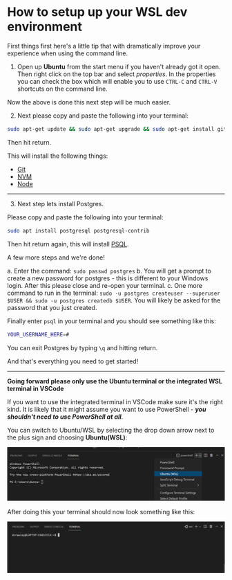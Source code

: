 # How to setup up your WSL dev environment

First things first here's a little tip that with dramatically improve your experience when using the command line.

1. Open up **Ubuntu** from the start menu if you haven't already got it open. Then right click on the top bar and select _properties_. In the properties you can check the box which will enable you to use `CTRL-C` and `CTRL-V` shortcuts on the command line.

Now the above is done this next step will be much easier.

2. Next please copy and paste the following into your terminal:

```bash
sudo apt-get update && sudo apt-get upgrade && sudo apt-get install git && touch ~/.bash_profile && curl -o- https://raw.githubusercontent.com/nvm-sh/nvm/v0.38.0/install.sh | bash && source ~/.nvm/nvm.sh && nvm install node && nvm use node &&  git config --global credential.helper store
```

Then hit return.

This will install the following things:

- [Git](https://git-scm.com/)
- [NVM](https://github.com/nvm-sh/nvm)
- [Node](https://nodejs.org/en/)

---

3. Next step lets install Postgres.

Please copy and paste the following into your terminal:

```bash
sudo apt install postgresql postgresql-contrib
```

Then hit return again, this will install [PSQL](https://www.postgresql.org/).

A few more steps and we're done!

a. Enter the command: `sudo passwd postgres`
b. You will get a prompt to create a new password for postgres - this is different to your Windows login. After this please close and re-open your terminal.
c. One more command to run in the terminal: `sudo -u postgres createuser --superuser $USER && sudo -u postgres createdb $USER`. You will likely be asked for the password that you just created.

Finally enter `psql` in your terminal and you should see something like this:

```bash
YOUR_USERNAME_HERE=#
```

You can exit Postgres by typing `\q` and hitting return.

And that's everything you need to get started!

---

**Going forward please only use the Ubuntu terminal or the integrated WSL terminal in VSCode**

If you want to use the integrated terminal in VSCode make sure it's the right kind. It is likely that it might assume you want to use PowerShell - _**you shouldn't need to use PowerShell at all**_.

You can switch to Ubuntu/WSL by selecting the drop down arrow next to the plus sign and choosing **Ubuntu(WSL)**:

![Image of PowerShell integrated terminal](/WSL/images/integrated-terminal.png 'How to switch to switch to the WSL integrated terminal')

After doing this your terminal should now look something like this:

![Image of WSL integrated terminal](/WSL/images/integrated-terminal-wsl.png 'This is what your terminal should look like in VSCode')
